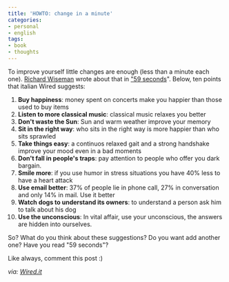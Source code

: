 ```yaml
---
title: 'HOWTO: change in a minute'
categories:
- personal
- english
tags:
- book
- thoughts
---
```

To improve yourself little changes are enough (less than a minute each one).
[Richard Wiseman](http://www.richardwiseman.com/) wrote about that in ["59
seconds](http://www.amazon.co.uk/59-Seconds-Think-little-change/dp/023074429X)".
Below, ten points that italian Wired suggests:

  1. **Buy happiness**: money spent on concerts make you happier than those used to buy items
  2. **Listen to more classical music**: classical music relaxes you better
  3. **Don't waste the Sun**: Sun and warm weather improve your memory
  4. **Sit in the right way**: who sits in the right way is more happier than who sits sprawled
  5. **Take things easy**: a continuos relaxed gait and a strong handshake improve your mood even in a bad moments
  6. **Don't fall in people's traps**: pay attention to people who offer you dark bargain.
  7. **Smile more**: if you use humor in stress situations you have 40% less to have a heart attack
  8. **Use email better**: 37% of people lie in phone call, 27% in conversation and only 14% in mail. Use it better
  9. **Watch dogs to understand its owners**: to understand a person ask him to talk about his dog
  10. **Use the unconscious**: In vital affair, use your unconscious, the answers are hidden into ourselves.
  
So? What do you think about these suggestions? Do you want add another one?
Have you read "59 seconds"?

Like always, comment this post :)

_via: [Wired.it](http://wired.it)_


